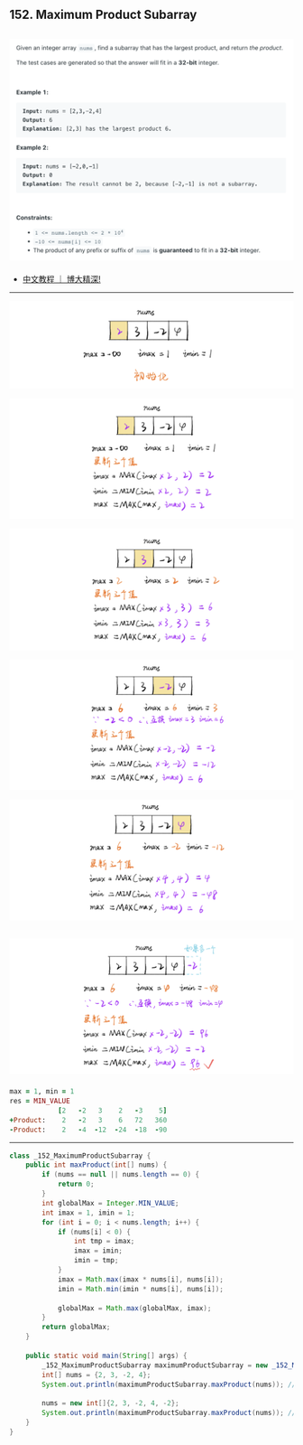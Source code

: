## 152. Maximum Product Subarray
![](img/2023-02-05-23-29-45.png)
---
- [中文教程 ｜ 博大精深!](https://leetcode.cn/problems/maximum-product-subarray/solution/hua-jie-suan-fa-152-cheng-ji-zui-da-zi-xu-lie-by-g/)
---
![](img/2023-02-05-23-30-49.png)

![](img/2023-02-05-23-31-41.png)

![](img/2023-02-05-23-31-07.png)

![](img/2023-02-05-23-31-58.png)

![](img/2023-02-05-23-32-12.png)

![](img/2023-02-05-23-32-33.png)
---

```ruby
max = 1, min = 1
res = MIN_VALUE
            [2   -2   3    2   -3    5]
+Product:    2   -2   3    6   72   360
-Product:    2   -4  -12  -24  -18  -90 
```
---

```java
class _152_MaximumProductSubarray {
    public int maxProduct(int[] nums) {
        if (nums == null || nums.length == 0) {
            return 0;
        }
        int globalMax = Integer.MIN_VALUE;
        int imax = 1, imin = 1;
        for (int i = 0; i < nums.length; i++) {
            if (nums[i] < 0) {
                int tmp = imax;
                imax = imin;
                imin = tmp;
            }
            imax = Math.max(imax * nums[i], nums[i]);
            imin = Math.min(imin * nums[i], nums[i]);

            globalMax = Math.max(globalMax, imax);
        }
        return globalMax;
    }

    public static void main(String[] args) {
        _152_MaximumProductSubarray maximumProductSubarray = new _152_MaximumProductSubarray();
        int[] nums = {2, 3, -2, 4};
        System.out.println(maximumProductSubarray.maxProduct(nums)); // 6

        nums = new int[]{2, 3, -2, 4, -2};
        System.out.println(maximumProductSubarray.maxProduct(nums)); // 96
    }
}
```
